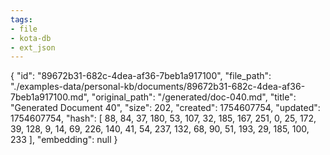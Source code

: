 ```yaml
---
tags:
- file
- kota-db
- ext_json
---
```

{
  "id": "89672b31-682c-4dea-af36-7beb1a917100",
  "file_path": "./examples-data/personal-kb/documents/89672b31-682c-4dea-af36-7beb1a917100.md",
  "original_path": "/generated/doc-040.md",
  "title": "Generated Document 40",
  "size": 202,
  "created": 1754607754,
  "updated": 1754607754,
  "hash": [
    88,
    84,
    37,
    180,
    53,
    107,
    32,
    185,
    167,
    251,
    0,
    25,
    172,
    39,
    128,
    9,
    14,
    69,
    226,
    140,
    41,
    54,
    237,
    132,
    68,
    90,
    51,
    193,
    29,
    185,
    100,
    233
  ],
  "embedding": null
}
